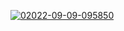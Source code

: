 <a href="https://goo.su/4PRK7kq" target="_blank" align="center"><img src="https://i.postimg.cc/fRD8jRc2/02022-09-09-095850.jpg" alt="02022-09-09-095850"/></a>
